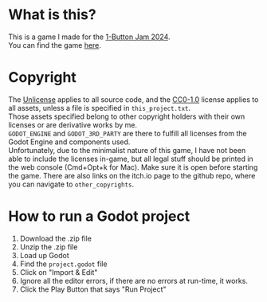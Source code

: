 # What is this?

This is a game I made for the [1-Button Jam 2024](https://itch.io/jam/1-button-jam-2024).  
You can find the game [here](https://christmas-missionary.itch.io/ball-game).  

# Copyright  

The [Unlicense](https://unlicense.org/) applies to all source code, and the [CC0-1.0](https://creativecommons.org/publicdomain/zero/1.0/deed.en) license applies to all assets, unless a file is specified in `this_project.txt`.  
Those assets specified belong to other copyright holders with their own licenses or are derivative works by me.  
`GODOT_ENGINE` and `GODOT_3RD_PARTY` are there to fulfill all licenses from the Godot Engine and components used.  
Unfortunately, due to the minimalist nature of this game, I have not been able to include the licenses in-game, but all legal stuff should be printed in the web console (Cmd+Opt+k for Mac). Make sure it is open before starting the game.
There are also links on the itch.io page to the github repo, where you can navigate to `other_copyrights`.

# How to run a Godot project
1. Download the .zip file
2. Unzip the .zip file
3. Load up Godot
4. Find the `project.godot` file 
5. Click on "Import & Edit"
6. Ignore all the editor errors, if there are no errors at run-time, it works.
7. Click the Play Button that says "Run Project"
